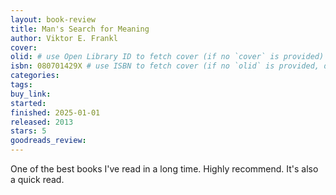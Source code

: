 ```yaml
---
layout: book-review
title: Man's Search for Meaning
author: Viktor E. Frankl
cover:
olid: # use Open Library ID to fetch cover (if no `cover` is provided)
isbn: 080701429X # use ISBN to fetch cover (if no `olid` is provided, dashes are optional)
categories:
tags:
buy_link:
started: 
finished: 2025-01-01
released: 2013
stars: 5
goodreads_review:
---
```


One of the best books I've read in a long time. Highly recommend. It's also a quick read.
